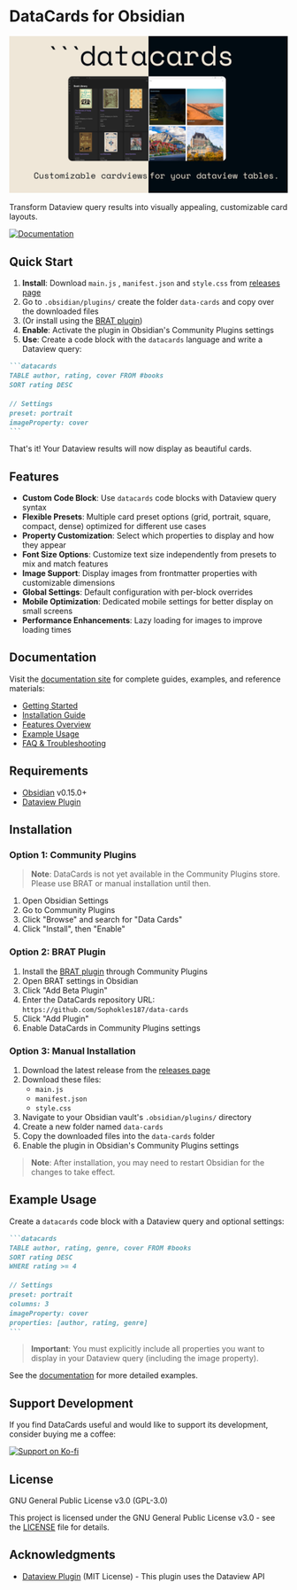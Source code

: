 

# DataCards for Obsidian

![Header Image](images/header-image.png)

Transform Dataview query results into visually appealing, customizable card layouts.

[![Documentation](https://img.shields.io/badge/Documentation-Visit%20Docs-blue)](https://sophokles187.github.io/data-cards/)

## Quick Start

1. **Install**: Download `main.js` , `manifest.json` and `style.css` from [releases page](https://github.com/Sophokles187/data-cards/releases)
2. Go to `.obsidian/plugins/` create the folder `data-cards` and copy over the downloaded files
3. (Or install using the [BRAT plugin](https://github.com/TfTHacker/obsidian42-brat))
4. **Enable**: Activate the plugin in Obsidian's Community Plugins settings
5. **Use**: Create a code block with the `datacards` language and write a Dataview query:

````markdown
```datacards
TABLE author, rating, cover FROM #books
SORT rating DESC

// Settings
preset: portrait
imageProperty: cover
```
````

That's it! Your Dataview results will now display as beautiful cards.

## Features

- **Custom Code Block**: Use `datacards` code blocks with Dataview query syntax
- **Flexible Presets**: Multiple card preset options (grid, portrait, square, compact, dense) optimized for different use cases
- **Property Customization**: Select which properties to display and how they appear
- **Font Size Options**: Customize text size independently from presets to mix and match features
- **Image Support**: Display images from frontmatter properties with customizable dimensions
- **Global Settings**: Default configuration with per-block overrides
- **Mobile Optimization**: Dedicated mobile settings for better display on small screens
- **Performance Enhancements**: Lazy loading for images to improve loading times

## Documentation

Visit the [documentation site](https://sophokles187.github.io/data-cards/) for complete guides, examples, and reference materials:

- [Getting Started](https://sophokles187.github.io/data-cards/getting-started.html)
- [Installation Guide](https://sophokles187.github.io/data-cards/installation.html)
- [Features Overview](https://sophokles187.github.io/data-cards/features/)
- [Example Usage](https://sophokles187.github.io/data-cards/examples/)
- [FAQ & Troubleshooting](https://sophokles187.github.io/data-cards/faq.html)

## Requirements

- [Obsidian](https://obsidian.md/) v0.15.0+
- [Dataview Plugin](https://github.com/blacksmithgu/obsidian-dataview)

## Installation

### Option 1: Community Plugins 
> **Note**: DataCards is not yet available in the Community Plugins store. Please use BRAT or manual installation until then.

1. Open Obsidian Settings
2. Go to Community Plugins
3. Click "Browse" and search for "Data Cards"
4. Click "Install", then "Enable"

### Option 2: BRAT Plugin 
1. Install the [BRAT plugin](https://github.com/TfTHacker/obsidian42-brat) through Community Plugins
2. Open BRAT settings in Obsidian
3. Click "Add Beta Plugin"
4. Enter the DataCards repository URL: `https://github.com/Sophokles187/data-cards`
5. Click "Add Plugin"
6. Enable DataCards in Community Plugins settings

### Option 3: Manual Installation 
1. Download the latest release from the [releases page](https://github.com/Sophokles187/data-cards/releases)
2. Download these files:
   - `main.js`
   - `manifest.json`
   - `style.css`
3. Navigate to your Obsidian vault's `.obsidian/plugins/` directory
4. Create a new folder named `data-cards`
5. Copy the downloaded files into the `data-cards` folder
6. Enable the plugin in Obsidian's Community Plugins settings

> **Note**: After installation, you may need to restart Obsidian for the changes to take effect.

## Example Usage

Create a `datacards` code block with a Dataview query and optional settings:

````markdown
```datacards
TABLE author, rating, genre, cover FROM #books
SORT rating DESC
WHERE rating >= 4

// Settings
preset: portrait
columns: 3
imageProperty: cover
properties: [author, rating, genre]
```
````

> **Important**: You must explicitly include all properties you want to display in your Dataview query (including the image property).

See the [documentation](https://sophokles187.github.io/data-cards/examples/) for more detailed examples.

## Support Development

If you find DataCards useful and would like to support its development, consider buying me a coffee:

[![Support on Ko-fi](https://ko-fi.com/img/githubbutton_sm.svg)](https://ko-fi.com/sophokles)

## License

GNU General Public License v3.0 (GPL-3.0)

This project is licensed under the GNU General Public License v3.0 - see the [LICENSE](LICENSE) file for details.

## Acknowledgments

- [Dataview Plugin](https://github.com/blacksmithgu/obsidian-dataview) (MIT License) - This plugin uses the Dataview API
